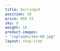 ```yaml
---
title: Earrings4
position: 10
price: 666.33
sku: 9
weight: 10
product-images:
- "/uploads/Jen-60.jpg"
layout: shop-item
---
```


